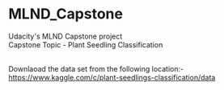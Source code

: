 # MLND_Capstone
Udacity's MLND Capstone project<br>
Capstone Topic - Plant Seedling Classification<br><br>

Downlaoad the data set from the following location:-<br>
https://www.kaggle.com/c/plant-seedlings-classification/data
